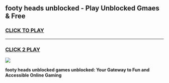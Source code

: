 
## footy heads unblocked - Play Unblocked Gmaes & Free
<h3>
<a href="https://news.freeplayer.one?title=footy_heads_unblocked&ref=16F">CLICK TO PLAY</a></h3>
<hr>

<h3>
<a href="https://news.freeplayer.one?title=footy_heads_unblocked&ref=16F">CLICK 2 PLAY</a>
  
</h3>

<a href="https://news.freeplayer.one?title=footy_heads_unblocked&ref=16F/"><img src="https://clearcache.store/games.png"></a>


**footy heads unblocked games unblocked: Your Gateway to Fun and Accessible Online Gaming**
